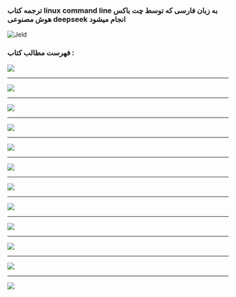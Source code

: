 ### ترجمه کتاب linux command line به زبان فارسی که توسط چت باکس هوش مصنوعی deepseek انجام میشود 

![Jeld](./Jeld.png)

### فهرست مطالب کتاب : 

![](./9999_Fehrest_images/01.png)
_____________________________________________________________________________________________________________________________________________________________________________________________________________________
![](./9999_Fehrest_images/02.png)
_____________________________________________________________________________________________________________________________________________________________________________________________________________________
![](./9999_Fehrest_images/03.png)
_____________________________________________________________________________________________________________________________________________________________________________________________________________________
![](./9999_Fehrest_images/04.png)
_____________________________________________________________________________________________________________________________________________________________________________________________________________________
![](./9999_Fehrest_images/05.png)
_____________________________________________________________________________________________________________________________________________________________________________________________________________________
![](./9999_Fehrest_images/06.png)
_____________________________________________________________________________________________________________________________________________________________________________________________________________________
![](./9999_Fehrest_images/07.png)
_____________________________________________________________________________________________________________________________________________________________________________________________________________________
![](./9999_Fehrest_images/08.png)
_____________________________________________________________________________________________________________________________________________________________________________________________________________________
![](./9999_Fehrest_images/09.png)
_____________________________________________________________________________________________________________________________________________________________________________________________________________________
![](./9999_Fehrest_images/10.png)
_____________________________________________________________________________________________________________________________________________________________________________________________________________________
![](./9999_Fehrest_images/11.png)
_____________________________________________________________________________________________________________________________________________________________________________________________________________________
![](./9999_Fehrest_images/12.png)
